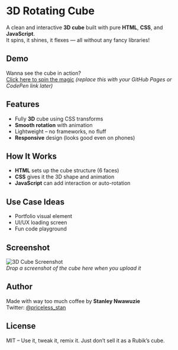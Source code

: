 # 3D Rotating Cube

A clean and interactive **3D cube** built with pure **HTML**, **CSS**, and **JavaScript**.  
It spins, it shines, it flexes — all without any fancy libraries!

## Demo

Wanna see the cube in action?  
[Click here to spin the magic](#) *(replace this with your GitHub Pages or CodePen link later)*

## Features

- Fully **3D** cube using CSS transforms
- **Smooth rotation** with animation
- Lightweight – no frameworks, no fluff
- **Responsive** design (looks good even on phones)

## How It Works

- **HTML** sets up the cube structure (6 faces)
- **CSS** gives it the 3D shape and animation
- **JavaScript** can add interaction or auto-rotation

## Use Case Ideas

- Portfolio visual element
- UI/UX loading screen
- Fun code playground

## Screenshot

![3D Cube Screenshot](screenshot.png)  
*Drop a screenshot of the cube here when you upload it*

## Author

Made with way too much coffee by **Stanley Nwawuzie**  
Twitter: [@priceless_stan](https://twitter.com/priceless_stan)

## License

MIT – Use it, tweak it, remix it. Just don’t sell it as a Rubik’s cube.
